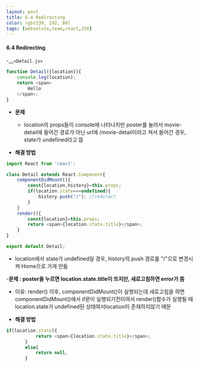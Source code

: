 ```yaml
---
layout: post
title: 6.4 Redirecting
color: rgb(239, 192, 80)
tags: [websolute,team,react,JSX]
---
```


#### 6.4 Redirecting


-__`<Detail.js>`
```javascript
function Detail({location}){
    console.log(location);
    return <span>
        Hello
    </span>;
}
```
- __문제__
    - location의 props들이 console에 나타나지만 poster를 눌러서 movie-detail에 들어간 경로가 아닌 url에 /movie-detail이라고 쳐서 들어간 경우, state가 undefined라고 뜸

- __해결 방법__

```javascript
import React from 'react';

class Detail extends React.Component{
    componentDidMount(){
        const{location,history}=this.props;
        if(location.state===undefined){
            history.push("/"); //redirect
        }
    }
    render(){
        const{location}=this.props;
        return <span>{location.state.title}</span>;
    }
}

export default Detail;
```

- location에서 state가 undefined일 경우, history의 push 경로를 "/"으로 변경시켜 Home으로 가게 만듦

-__문제 :  poster을 누르면 location.state.title이 뜨지만, 새로고침하면 error가 뜸__


- 이유: render() 이후, componentDidMount()이 실행되는데 새로고침을 하면  componentDidMount()에서 if문이 실행되기전이여서 render()함수가 실행될 때 location.state가  undefined된 상태여서location이 존재하지않기 때문


- __해결 방법__
 
 ```javascript
 if(location.state){
            return <span>{location.state.title}</span>;
        }
        else{
            return null;
        }
```